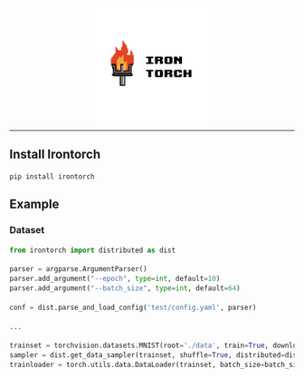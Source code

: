 <p align="center">
  <img src=/assets/irontorch_text.png width=200>
</p>

--------------------------------------------------------------------------------

## Install Irontorch
```
pip install irontorch
```

## Example

### Dataset 
```python
from irontorch import distributed as dist

parser = argparse.ArgumentParser()
parser.add_argument("--epoch", type=int, default=10)
parser.add_argument("--batch_size", type=int, default=64)

conf = dist.parse_and_load_config('test/config.yaml', parser)

...

trainset = torchvision.datasets.MNIST(root='./data', train=True, download=True, transform=transform)
sampler = dist.get_data_sampler(trainset, shuffle=True, distributed=distributed)
trainloader = torch.utils.data.DataLoader(trainset, batch_size=batch_size, sampler=sampler)
```



